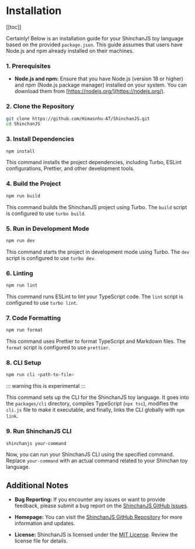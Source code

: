# Installation

[[toc]]

Certainly! Below is an installation guide for your ShinchanJS toy language based on the provided `package.json`. This guide assumes that users have Node.js and npm already installed on their machines.

### 1. Prerequisites

- **Node.js and npm:** Ensure that you have Node.js (version 18 or higher) and npm (Node.js package manager) installed on your system. You can download them from [https://nodejs.org/](https://nodejs.org/).

### 2. Clone the Repository

```bash
git clone https://github.com/Himasnhu-AT/ShinchanJS.git
cd ShinchanJS
```

### 3. Install Dependencies

```bash
npm install
```

This command installs the project dependencies, including Turbo, ESLint configurations, Prettier, and other development tools.

### 4. Build the Project

```bash
npm run build
```

This command builds the ShinchanJS project using Turbo. The `build` script is configured to use `turbo build`.

### 5. Run in Development Mode

```bash
npm run dev
```

This command starts the project in development mode using Turbo. The `dev` script is configured to use `turbo dev`.

### 6. Linting

```bash
npm run lint
```

This command runs ESLint to lint your TypeScript code. The `lint` script is configured to use `turbo lint`.

### 7. Code Formatting

```bash
npm run format
```

This command uses Prettier to format TypeScript and Markdown files. The `format` script is configured to use `prettier`.

### 8. CLI Setup

```bash
npm run cli <path-to-file>
```

::: warning
this is experimental
:::

This command sets up the CLI for the ShinchanJS toy language. It goes into the `packages/cli` directory, compiles TypeScript (`npx tsc`), modifies the `cli.js` file to make it executable, and finally, links the CLI globally with `npm link`.

### 9. Run ShinchanJS CLI

```bash
shinchanjs your-command
```

Now, you can run your ShinchanJS CLI using the specified command. Replace `your-command` with an actual command related to your Shinchan toy language.

## Additional Notes

- **Bug Reporting:**
  If you encounter any issues or want to provide feedback, please submit a bug report on the [ShinchanJS GitHub Issues](https://github.com/Himasnhu-AT/ShinchanJS.git).

- **Homepage:**
  You can visit the [ShinchanJS GitHub Repository](https://github.com/Himasnhu-AT/ShinchanJS.git) for more information and updates.

- **License:**
  ShinchanJS is licensed under the [MIT License](/LICENSE.md). Review the license file for details.
